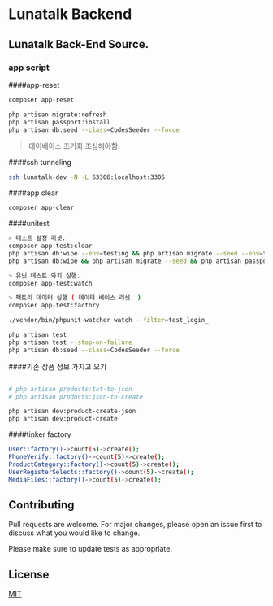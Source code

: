 # Lunatalk Backend

## Lunatalk Back-End Source.

### app script

####app-reset

```bash
composer app-reset
```

```bash
php artisan migrate:refresh
php artisan passport:install
php artisan db:seed --class=CodesSeeder --force
```

> 데이베이스 초기화 조심해야함.

####ssh tunneling
```bash
ssh lunatalk-dev -N -L 63306:localhost:3306
```

####app clear
```bash
composer app-clear
```

####unitest
```bash
> 테스트 설정 리셋.
composer app-test:clear
php artisan db:wipe --env=testing && php artisan migrate --seed --env=testing && php artisan passport:install --force --env=testing
php artisan db:wipe && php artisan migrate --seed && php artisan passport:install --force

> 유닛 테스트 와치 실행. 
composer app-test:watch

> 팩토리 데이터 실행 ( 데이터 베이스 리셋. )
composer app-test:factory

./vendor/bin/phpunit-watcher watch --filter=test_login_

php artisan test
php artisan test --stop-on-failure
php artisan db:seed --class=CodesSeeder --force
```

####기존 상품 정보 가지고 오기

```bash

# php artisan products:txt-to-json
# php artisan products:json-to-create

php artisan dev:product-create-json
php artisan dev:product-create

```

####tinker factory

```bash
User::factory()->count(5)->create();
PhoneVerify::factory()->count(5)->create();
ProductCategory::factory()->count(5)->create();
UserRegisterSelects::factory()->count(5)->create();
MediaFiles::factory()->count(5)->create();
```

## Contributing
Pull requests are welcome. For major changes, please open an issue first to discuss what you would like to change.

Please make sure to update tests as appropriate.

## License
[MIT](https://choosealicense.com/licenses/mit/)
